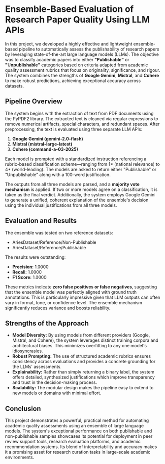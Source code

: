 # Ensemble-Based Evaluation of Research Paper Quality Using LLM APIs

In this project, we developed a highly effective and lightweight ensemble-based pipeline to automatically assess the publishability of research papers by leveraging state-of-the-art large language models (LLMs). The objective was to classify academic papers into either **"Publishable"** or **"Unpublishable"** categories based on criteria adapted from academic quality assessment rubrics that focus on originality, significance, and rigour. The system combines the strengths of **Google Gemini**, **Mistral**, and **Cohere** to make robust predictions, achieving exceptional accuracy across datasets.

## Pipeline Overview

The system begins with the extraction of text from PDF documents using the PyPDF2 library. The extracted text is cleaned via regular expressions to remove numerical artifacts, special characters, and redundant spaces. After preprocessing, the text is evaluated using three separate LLM APIs:

1. **Google Gemini (gemini-2.0-flash)**
2. **Mistral (mistral-large-latest)**
3. **Cohere (command-a-03-2025)**

Each model is prompted with a standardized instruction referencing a rubric-based classification scheme—ranging from 1* (national relevance) to 4* (world-leading). The models are asked to return either "Publishable" or "Unpublishable" along with a 100-word justification.

The outputs from all three models are parsed, and a **majority vote mechanism** is applied. If two or more models agree on a classification, it is taken as the final verdict. Additionally, the system employs Google Gemini to generate a unified, coherent explanation of the ensemble's decision using the individual justifications from all three models.

## Evaluation and Results

The ensemble was tested on two reference datasets:
- AriesDataset/Reference/Non-Publishable
- AriesDataset/Reference/Publishable

The results were outstanding:
- **Precision:** 1.0000
- **Recall:** 1.0000
- **F1 Score:** 1.0000

These metrics indicate **zero false positives or false negatives**, suggesting that the ensemble model was perfectly aligned with ground truth annotations. This is particularly impressive given that LLM outputs can often vary in format, tone, or confidence level. The ensemble mechanism significantly reduces variance and boosts reliability.

## Strengths of the Approach

- **Model Diversity:** By using models from different providers (Google, Mistral, and Cohere), the system leverages distinct training corpora and architectural biases. This minimizes overfitting to any one model's idiosyncrasies.
- **Robust Prompting:** The use of structured academic rubrics ensures consistency across evaluations and provides a concrete grounding for the LLMs' assessments.
- **Explainability:** Rather than simply returning a binary label, the system offers detailed, synthesized justifications which improve transparency and trust in the decision-making process.
- **Scalability:** The modular design makes the pipeline easy to extend to new models or domains with minimal effort.

## Conclusion

This project demonstrates a powerful, practical method for automating academic quality assessments using an ensemble of large language models. The system's exceptional performance on both publishable and non-publishable samples showcases its potential for deployment in peer review support tools, research evaluation platforms, and academic recommendation systems. Its blend of interpretability and accuracy makes it a promising asset for research curation tasks in large-scale academic environments.
